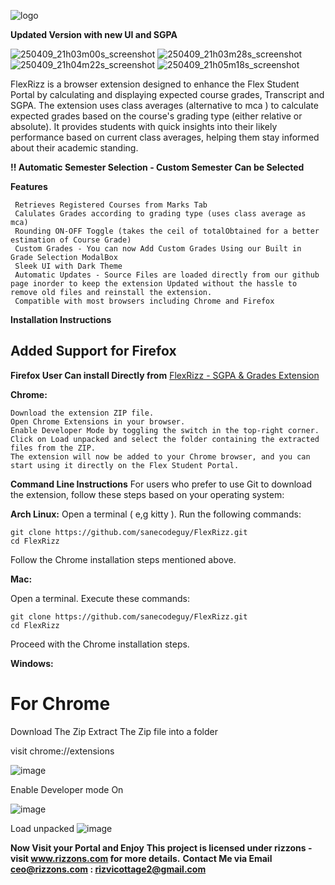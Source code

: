 ![logo](https://github.com/user-attachments/assets/54474935-a79b-4b68-9889-26cb0f9b58e3)


**Updated Version with new UI and SGPA**

![250409_21h03m00s_screenshot](https://github.com/user-attachments/assets/2b389a29-1fb7-499b-bd11-7e0bb489317b)
![250409_21h03m28s_screenshot](https://github.com/user-attachments/assets/96ea72e3-12a5-48a8-85c1-ae6c99a3e909)
![250409_21h04m22s_screenshot](https://github.com/user-attachments/assets/545ce935-ef17-4675-be0a-b1a35e2de52d)
![250409_21h05m18s_screenshot](https://github.com/user-attachments/assets/baeef62d-3db3-4c04-871c-0785465b1259)


FlexRizz is a browser extension designed to enhance the Flex Student Portal by calculating and displaying expected course grades, Transcript and SGPA. The extension uses class averages (alternative to mca ) to calculate expected grades based on the course's grading type (either relative or absolute). It provides students with quick insights into their likely performance based on current class averages, helping them stay informed about their academic standing.

**!! Automatic Semester Selection - Custom Semester Can be Selected**

**Features**

     Retrieves Registered Courses from Marks Tab
     Calulates Grades according to grading type (uses class average as mca)
     Rounding ON-OFF Toggle (takes the ceil of totalObtained for a better estimation of Course Grade)
     Custom Grades - You can now Add Custom Grades Using our Built in Grade Selection ModalBox
     Sleek UI with Dark Theme
     Automatic Updates - Source Files are loaded directly from our github page inorder to keep the extension Updated without the hassle to remove old files and reinstall the extension.
     Compatible with most browsers including Chrome and Firefox
     
     
**Installation Instructions**
## Added Support for Firefox 

**Firefox User Can install Directly from** [FlexRizz - SGPA & Grades Extension](https://addons.mozilla.org/en-US/firefox/addon/flexrizz-sgpa-grades-extension/)


**Chrome:**

    Download the extension ZIP file.
    Open Chrome Extensions in your browser.
    Enable Developer Mode by toggling the switch in the top-right corner.
    Click on Load unpacked and select the folder containing the extracted files from the ZIP.
    The extension will now be added to your Chrome browser, and you can start using it directly on the Flex Student Portal.
    
**Command Line Instructions**
For users who prefer to use Git to download the extension, follow these steps based on your operating system:

**Arch Linux:**
  Open a terminal ( e,g kitty ).
  Run the following commands:

    git clone https://github.com/sanecodeguy/FlexRizz.git
    cd FlexRizz

  Follow the Chrome installation steps mentioned above.
    
**Mac:**

  Open a terminal.
  Execute these commands:

    git clone https://github.com/sanecodeguy/FlexRizz.git
    cd FlexRizz

  Proceed with the Chrome installation steps.

**Windows:**


# For Chrome 

Download The Zip
Extract The Zip file into a folder

visit chrome://extensions

![image](https://github.com/user-attachments/assets/be5dcaf9-5969-483d-be8f-cf78af088332)

Enable Developer mode On

![image](https://github.com/user-attachments/assets/f50f6595-fc6e-466e-84b3-139a1eb9303b)

Load unpacked 
![image](https://github.com/user-attachments/assets/d8f77316-aa49-4c5a-b637-41a9b7d2072d)

**Now Visit your Portal and Enjoy**
**This project is licensed under rizzons - visit www.rizzons.com for more details.**
**Contact Me via Email ceo@rizzons.com : rizvicottage2@gmail.com**
